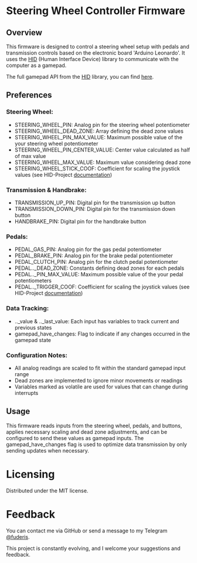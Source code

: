 # Steering Wheel Controller Firmware

## Overview

This firmware is designed to control a steering wheel setup with pedals and transmission controls based on the electronic board 'Arduino Leonardo'. It uses the [HID](https://github.com/NicoHood/HID) (Human Interface Device) library to communicate with the computer as a gamepad.

The full gamepad API from the [HID](https://github.com/NicoHood/HID) library, you can find [here](https://github.com/NicoHood/HID/wiki/Gamepad-API).

## Preferences

### Steering Wheel:
* STEERING_WHEEL_PIN: Analog pin for the steering wheel potentiometer
* STEERING_WHEEL_DEAD_ZONE: Array defining the dead zone values
* STEERING_WHEEL_PIN_MAX_VALUE: Maximum possible value of the your steering wheel potentiometer
* STEERING_WHEEL_PIN_CENTER_VALUE: Center value calculated as half of max value
* STEERING_WHEEL_MAX_VALUE: Maximum value considering dead zone
* STEERING_WHEEL_STICK_COOF: Coefficient for scaling the joystick values (see HID-Project [documentation](https://github.com/NicoHood/HID/wiki/Gamepad-API))

### Transmission & Handbrake:
* TRANSMISSION_UP_PIN: Digital pin for the transmission up button
* TRANSMISSION_DOWN_PIN: Digital pin for the transmission down button
* HANDBRAKE_PIN: Digital pin for the handbrake button

### Pedals:
* PEDAL_GAS_PIN: Analog pin for the gas pedal potentiometer
* PEDAL_BRAKE_PIN: Analog pin for the brake pedal potentiometer
* PEDAL_CLUTCH_PIN: Analog pin for the clutch pedal potentiometer
* PEDAL.._DEAD_ZONE: Constants defining dead zones for each pedals
* PEDAL.._PIN_MAX_VALUE: Maximum possible value of the your pedal potentiometers
* PEDAL.._TRIGGER_COOF: Coefficient for scaling the joystick values (see HID-Project [documentation](https://github.com/NicoHood/HID/wiki/Gamepad-API))

### Data Tracking:
* .._value & .._last_value: Each input has variables to track current and previous states
* gamepad_have_changes: Flag to indicate if any changes occurred in the gamepad state

### Configuration Notes:
* All analog readings are scaled to fit within the standard gamepad input range
* Dead zones are implemented to ignore minor movements or readings
* Variables marked as volatile are used for values that can change during interrupts

## Usage
This firmware reads inputs from the steering wheel, pedals, and buttons, applies necessary scaling and dead zone adjustments, and can be configured to send these values as gamepad inputs. The gamepad_have_changes flag is used to optimize data transmission by only sending updates when necessary.

# Licensing
Distributed under the MIT license.

# Feedback
You can contact me via GitHub or send a message to my Telegram [@fuderis](https://t.me/fuderis).

This project is constantly evolving, and I welcome your suggestions and feedback.
